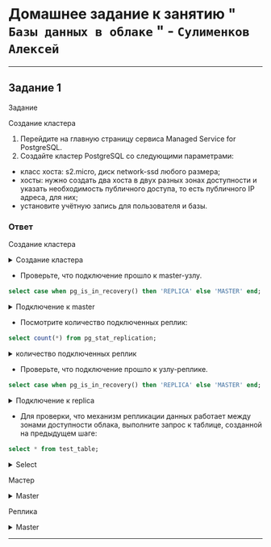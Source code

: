# Домашнее задание к занятию " `Базы данных в облаке` " - `Сулименков Алексей`

---

## Задание 1

Задание

Создание кластера

1. Перейдите на главную страницу сервиса Managed Service for PostgreSQL.
2. Создайте кластер PostgreSQL со следующими параметрами:

- класс хоста: s2.micro, диск network-ssd любого размера;
- хосты: нужно создать два хоста в двух разных зонах доступности и указать необходимость публичного доступа, то есть публичного IP адреса, для них;
- установите учётную запись для пользователя и базы.

### Ответ

Создание кластера

<details> <summary>Создание кластера</summary>

![cluster-create](https://github.com/biparasite/DB-12-09HW/blob/main/cluster-create.png "cluster-create")

</details>

- Проверьте, что подключение прошло к master-узлу.

```SQL
select case when pg_is_in_recovery() then 'REPLICA' else 'MASTER' end;
```

<details> <summary>Подключение к master</summary>

![connect-master](https://github.com/biparasite/DB-12-09HW/blob/main/connect-master.png "connect-master")

</details>

- Посмотрите количество подключенных реплик:

```SQL
select count(*) from pg_stat_replication;
```

<details> <summary>количество подключенных реплик</summary>

![count -replicas](https://github.com/biparasite/DB-12-09HW/blob/main/count-replicas.png "count -replicas")

</details>

- Проверьте, что подключение прошло к узлу-реплике.

```SQL
select case when pg_is_in_recovery() then 'REPLICA' else 'MASTER' end;
```

<details> <summary>Подключение к replica</summary>

![connect-replica](https://github.com/biparasite/DB-12-09HW/blob/main/connect-replica.png "connect-replica")

</details>

- Для проверки, что механизм репликации данных работает между зонами доступности облака, выполните запрос к таблице, созданной на предыдущем шаге:

```SQL
select * from test_table;
```

<details> <summary>Select</summary>

![select-replica](https://github.com/biparasite/DB-12-09HW/blob/main/select-replica.png "select-replica")

</details>

Мастер

<details> <summary>Master</summary>

![master_all](https://github.com/biparasite/DB-12-09HW/blob/main/master_all.png "master_all")

</details>

Реплика

<details> <summary>Master</summary>

![replica_all](https://github.com/biparasite/DB-12-09HW/blob/main/replica_all.png "replica_all")

</details>

---
